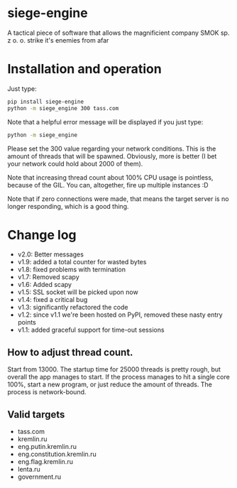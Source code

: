 # siege-engine
A tactical piece of software that allows the magnificient company SMOK sp. z o. o. strike it's enemies from afar


Installation and operation
==========================

Just type:

```bash
pip install siege-engine
python -m siege_engine 300 tass.com
```

Note that a helpful error message will be displayed if you just type:

```bash
python -m siege_engine
```

Please set the 300 value regarding your network conditions. This is the amount of threads
that will be spawned. Obviously, more is better (I bet your network could hold about 2000
of them).

Note that increasing thread count about 100% CPU usage is pointless, because of the GIL.
You can, altogether, fire up multiple instances :D

Note that if zero connections were made, that means the target server is no longer responding,
which is a good thing.

# Change log

* v2.0: Better messages
* v1.9: added a total counter for wasted bytes
* v1.8: fixed problems with termination
* v1.7: Removed scapy
* v1.6: Added scapy
* v1.5: SSL socket will be picked upon now
* v1.4: fixed a critical bug
* v1.3: significantly refactored the code
* v1.2: since v1.1 we're been hosted on PyPI, removed these nasty entry points
* v1.1: added graceful support for time-out sessions

## How to adjust thread count.

Start from 13000. The startup time for 25000 threads is pretty rough, but overall the app manages to start.
If the process manages to hit a single core 100%, start a new program, or just reduce 
the amount of threads. The process is network-bound.

## Valid targets

* tass.com
* kremlin.ru
* eng.putin.kremlin.ru
* eng.constitution.kremlin.ru
* eng.flag.kremlin.ru
* lenta.ru
* government.ru
